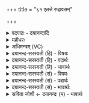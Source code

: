 +++
title = "६१ एतत्ते रुद्रावसम्"

+++
<details><summary>पदपाठः - दयानन्दादि</summary>

ए॒तत्। ते॒। रु॒द्र॒। अ॒व॒सम्। तेन॑। प॒रः। मूज॑वत॒ इति॒ मूज॑ऽवतः। अति॑। इ॒हि॒। अव॑ततध॒न्वेत्यव॑ततऽधन्वा। पिना॑कावस॒ इति॒ पिना॑कऽअवसः। कृत्ति॑वासा॒ इति॒ कृत्ति॑ऽवासाः। अहि॑ꣳसन्। नः॒। शि॒वः। अति॑। इ॒हि॒। ६१।
</details>

<details><summary>महीधरः</summary>

म० रौद्र्यास्तारपङ्क्तिः । यस्या अन्त्यौ द्वादशाक्षरावाद्यावष्टाक्षरौ पादौ सास्तारपङ्क्तिः । 'मूतयोः कृत्वा वेणुयष्ट्यां वा कूपे वासज्योभयतः स्थाणुवृक्षवᳪं᳭शवल्मीकानामन्यतमस्मिन्नुत्क्षेपणवदासजत्येतत्त इतीति' (का० ५। १० । २१)। व्रीहियवादीन् बद्ध्वा वहनार्थं तृणवंशादिनिर्मितः पात्रविशेषो मूतमित्युच्यते । तयोरुभयोर्मूतयोस्त्र्यम्बकान् हविःशेषान् प्रक्षिप्य स्वकीयेनांसेन वोढुं शक्यायां वंशयष्ट्यामग्रद्वये तन्मूतद्वयमवासज्योन्नते स्थाणौ वृक्षे वंशे वल्मीके वा मूतद्वययुतां वंशयष्टिं संसृजति । ततो गोभिराघ्रातुमशक्यत्वाद्गावो रोगं न प्राप्नुवन्तीत्यर्थः ॥ अथ मन्त्रार्थः । मूजवान्नाम कश्चित्पर्वतो रुद्रस्य वासस्थानम् । अवसशब्देन देशान्तरं गच्छतो मार्गमध्ये तटाकादिसमीपे भोक्तव्य ओदनविशेष उच्यते । हे रुद्र, एतत्ते तव अवसं हविःशेषाख्यं भोज्यं तेन सहितस्त्वं मूजवतः पर्वतात्परः परभागवतीं सन्नतीहि अतिक्रम्य गच्छ । कीदृशस्त्वम् । अवततधन्वा अवरोपितधनुष्कः । अस्मद्विरोधिनां त्वया निवारितत्वादित ऊर्ध्वं धनुषि ज्यासमारोपणस्य प्रयोजनाभावादवरोपणमेवेदानीं युक्तम् । तथा पिनाकावसः पिनाकाख्यं त्वदीयं धनुरावस्ते सर्वत आच्छादयतीति पिनाकावसः । यथा धनुर्दृष्ट्वा प्राणिनो न बिभ्यति तथा त्वदीयं धनुर्वस्त्रादिना प्रच्छाद्य गच्छेत्यर्थः । 'कृत्तिवासा इत्यनवेक्षमेत्योपस्पृशन्त्यपः' (का० ५। १० । २२-२३)। ति । उन्नते वृक्षादौ मूतद्वयेऽवसज्य प्रत्यावर्तमाना मूतद्वयस्यावेक्षणमकृत्वा वेदिसमीपे समागत्योदकं स्पृशेयुरिति सूत्रार्थः । मन्त्रार्थस्तु हे रुद्र, त्वं कृत्तिवासाः चर्माम्बरो नोऽस्मानहिंसन् हिंसामकुर्वन् शिवोऽस्मदीयपूजया संतुष्टः कोपरहितो भूत्वा अतीहि पर्वतमतिक्रम्य गच्छ ॥ ६१ ॥  
द्विषष्टी।
</details>

<details><summary>अधिमन्त्रम् (VC)</summary>

- रुद्रो देवता
- वसिष्ठ ऋषिः
- पङ्क्तिः
- पञ्चमः
</details>

<details><summary>दयानन्द-सरस्वती (हि) - विषयः</summary>

अब अगले मन्त्र में रुद्र शब्द से शूरवीर के कर्मों का उपदेश किया है ॥
</details>

<details><summary>दयानन्द-सरस्वती (हि) - पदार्थः</summary>

पदार्थान्वयभाषाः -  हे (रुद्र) शत्रुओं को रुलानेवाले युद्धविद्या में कुशल सेनाध्यक्ष विद्वन् ! (अवततधन्वा) युद्ध के लिये विस्तारपूर्वक धनु को धारण करने (पिनाकावसः) पिनाक अर्थात् जिस शस्त्र से शत्रुओं के बल को पीस के अपनी रक्षा करने (कृत्तिवासः) चमड़े और कवचों के समान दृढ़ वस्त्रों के धारण करने (शिवः) सब सुखों के देने और (परः) उत्तम सामर्थ्यवाले शूरवीर पुरुष ! आप (मूजवतः) मूँज, घास आदि युक्त पर्वत से परे दूसरे देश में शत्रुओं को (अतीहि) प्राप्त कीजिये (एतत्) जो यह (ते) आपका (अवसम्) रक्षण करना है (तेन) उससे (नः) हम लोगों की (अहिंसन्) हिंसा को छोड़कर रक्षा करते हुए आप (अतीहि) सब प्रकार से हम लोगों का सत्कार कीजिये ॥६१॥
</details>

<details><summary>दयानन्द-सरस्वती (हि) - भावार्थः</summary>

भावार्थभाषाः -  हे मनुष्यो ! तुम शत्रुओं से रहित होकर राज्य को निष्कण्टक करके सब अस्त्र-शस्त्रों का सम्पादन करके दुष्टों का नाश और श्रेष्ठों की रक्षा करो कि जिससे दुष्ट शत्रु सुखी और सज्जन लोग दुःखी कदापि न होवें ॥६१॥
</details>

<details><summary>दयानन्द-सरस्वती (सं) - विषयः</summary>

अथ रुद्रशब्देन शूरवीरकृत्यमुपदिश्यते ॥
</details>

<details><summary>दयानन्द-सरस्वती (सं) - पदार्थः</summary>

पदार्थान्वयभाषाः -  हे रुद्र शूरवीर विद्वन् युद्धविद्याविचक्षण सेनाध्यक्ष ! अवततधन्वा पिनाकावसः कृत्तिवासाः शिवः परः प्रकृष्टसामर्थ्यः संस्त्वं मूजवतः पर्वतात् परं शत्रूनतीह्युल्लङ्घ्य तस्मात् पारङ्गमय। यदेतत्ते तवावसं पालनमस्ति तेनास्मानहिंसन्नतीहि ॥६१॥
</details>

<details><summary>दयानन्द-सरस्वती (सं) - भावार्थः</summary>

भावार्थभाषाः -  हे मनुष्या ! अजातशत्रुभिर्युष्माभिर्भूत्वा निश्शत्रुकं राज्यं कृत्वा सर्वाण्यस्त्रशस्त्राणि सम्पाद्य दुष्टानां दण्डहिंसाभ्यां श्रेष्ठानां पालनेन भवितव्यम्, यतो न कदाचिद् दुष्टा सुखिनः श्रेष्ठा दुःखिताश्च भवेयुरिति ॥६१॥
</details>

<details><summary>सविता जोशी ← दयानन्दः (म) - भावार्थः</summary>

भावार्थभाषाः -  हे माणसांनो ! तुम्ही आपले राज्य शत्रुविहीन व निष्कंटक बनवा. सर्व शस्त्रास्त्रे मिळवा. दुष्टांचे निर्दालन करून श्रेष्ठांचे रक्षण करा. दुष्ट शत्रू सुखी व सज्जन लोक दुःखी, असे कधीही होता कामा नये.
</details>